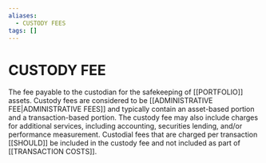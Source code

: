 ```yaml
---
aliases:
  - CUSTODY FEES
tags: []
---
```

# CUSTODY FEE
The fee payable to the custodian for the safekeeping of [[PORTFOLIO]] assets. Custody fees are considered to be [[ADMINISTRATIVE FEE|ADMINISTRATIVE FEES]] and typically contain an asset-based portion and a transaction-based portion. The custody fee may also include charges for additional
services, including accounting, securities lending, and/or performance measurement. Custodial fees that are charged per transaction [[SHOULD]] be included in the custody fee and not included as part of [[TRANSACTION COSTS]].